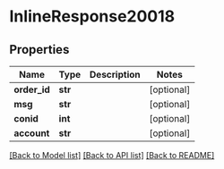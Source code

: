 # InlineResponse20018

## Properties
Name | Type | Description | Notes
------------ | ------------- | ------------- | -------------
**order_id** | **str** |  | [optional] 
**msg** | **str** |  | [optional] 
**conid** | **int** |  | [optional] 
**account** | **str** |  | [optional] 

[[Back to Model list]](../README.md#documentation-for-models) [[Back to API list]](../README.md#documentation-for-api-endpoints) [[Back to README]](../README.md)


